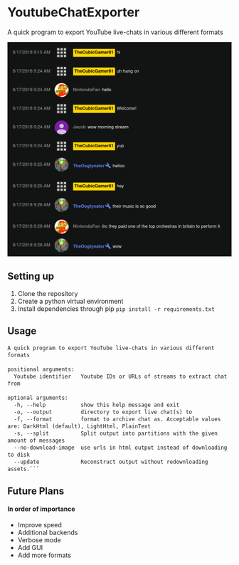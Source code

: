# YoutubeChatExporter
A quick program to export YouTube live-chats in various different formats

![Example of output](assets/examples/example_dark_theme_output.png)

## Setting up
1. Clone the repository
2. Create a python virtual environment
3. Install dependencies through pip `pip install -r requirements.txt`

## Usage
```
A quick program to export YouTube live-chats in various different formats

positional arguments:
  Youtube identifier   Youtube IDs or URLs of streams to extract chat from

optional arguments:
  -h, --help           show this help message and exit
  -o, --output         directory to export live chat(s) to
  -f, --format         format to archive chat as. Acceptable values are: DarkHtml (default), LightHtml, PlainText
  -s, --split          Split output into partitions with the given amount of messages
  --no-download-image  use urls in html output instead of downloading to disk
  --update             Reconstruct output without redownloading assets.```
```

## Future Plans
#### In order of importance
* Improve speed
* Additional backends
* Verbose mode
* Add GUI
* Add more formats
